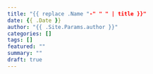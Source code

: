 ```yaml
---
title: "{{ replace .Name "-" " " | title }}"
date: {{ .Date }}
author: "{{ .Site.Params.author }}"
categories: []
tags: []
featured: ""
summary: ""
draft: true
---
```

